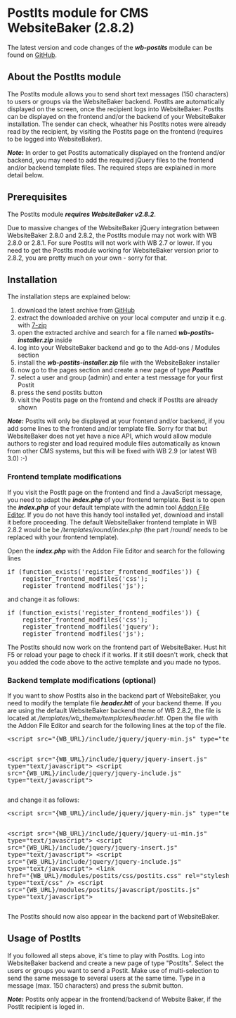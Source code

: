 # PostIts module for CMS WebsiteBaker (2.8.2)

The latest version and code changes of the ***wb-postits*** module can be found on [GitHub](https://github.com/cwsoft/wb-postits).

## About the PostIts module

The PostIts module allows you to send short text messages (150 characters) to users or groups via the WebsiteBaker backend. PostIts are automatically displayed on the screen, once the recipient logs into WebsiteBaker. PostIts can be displayed on the frontend and/or the backend of your WebsiteBaker installation. The sender can check, wheather his PostIts notes were already read by the recipient, by visiting the Postits page on the frontend (requires to be logged into WebsiteBaker).

***Note:*** In order to get PostIts automatically displayed on the frontend and/or backend, you may need to add the required jQuery files to the frontend and/or backend template files. The required steps are explained in more detail below. 

## Prerequisites

The PostIts module ***requires WebsiteBaker v2.8.2***.

Due to massive changes of the WebsiteBaker jQuery integration between WebsiteBaker 2.8.0 and 2.8.2, the PostIts module may not work with WB 2.8.0 or 2.8.1. For sure PostIts will not work with WB 2.7 or lower. If you need to get the PostIts module working for WebsiteBaker version prior to 2.8.2, you are pretty much on your own - sorry for that.

## Installation

The installation steps are explained below:

1. download the latest archive from [GitHub](https://github.com/cwsoft/wb-postits/downloads)
2. extract the downloaded archive on your local computer and unzip it e.g. with [7-zip](http://7-zip.org)
3. open the extracted archive and search for a file named ***wb-postits-installer.zip*** inside
4. log into your WebsiteBaker backend and go to the Add-ons / Modules section
5. install the ***wb-postits-installer.zip*** file with the WebsiteBaker installer
6. now go to the pages section and create a new page of type ***PostIts***
7. select a user and group (admin) and enter a test message for your first Postit
8. press the send postits button 
9. visit the Postits page on the frontend and check if PostIts are already shown

***Note:*** PostIts will only be displayed at your frontend and/or backend, if you add some lines to the frontend and/or template file. Sorry for that but WebsiteBaker does not yet have a nice API, which would allow module authors to register and load required module files automatically as known from other CMS systems, but this will be fixed with WB 2.9 (or latest WB 3.0) :-)

### Frontend template modifications

If you visit the PostIt page on the frontend and find a JavaScript message, you need to adapt the ***index.php*** of your frontend template. Best is to open the ***index.php*** of your default template with the admin tool [Addon File Editor](https://github.com/cwsoft/wb-addon-file-editor/downloads). If you do not have this handy tool installed yet, download and install it before proceeding. The default WebsiteBaker frontend template in WB 2.8.2 would be be */templates/round/index.php* (the part /round/ needs to be replaced with your frontend template).

Open the ***index.php*** with the Addon File Editor and search for the following lines

<pre>
if (function_exists('register_frontend_modfiles')) {
    register_frontend_modfiles('css');
    register_frontend_modfiles('js');
</pre>

and change it as follows:

<pre>
if (function_exists('register_frontend_modfiles')) {
    register_frontend_modfiles('css');
    register_frontend_modfiles('jquery');
    register_frontend_modfiles('js');
</pre>

The PostIts should now work on the frontend part of WebsiteBaker. Hust hit F5 or reload your page to check if it works. If it still doesn't work, check that you added the code above to the active template and you made no typos. 

### Backend template modifications (optional)

If you want to show PostIts also in the backend part of WebsiteBaker, you need to modify the template file ***header.htt*** of your backend theme. If you are using the default WebsiteBaker backend theme of WB 2.8.2, the file is located at */templates/wb_theme/templates/header.htt*. Open the file with the Addon File Editor and search for the following lines at the top of the file.

<pre>
&lt;script src="{WB_URL}/include/jquery/jquery-min.js" type="text/javascript"></script>
&lt;script src="{WB_URL}/include/jquery/jquery-insert.js" type="text/javascript"></script>
&lt;script src="{WB_URL}/include/jquery/jquery-include.js" type="text/javascript"></script>
</pre>

and change it as follows:

<pre>
&lt;script src="{WB_URL}/include/jquery/jquery-min.js" type="text/javascript"></script>
&lt;script src="{WB_URL}/include/jquery/jquery-ui-min.js" type="text/javascript"></script>
&lt;script src="{WB_URL}/include/jquery/jquery-insert.js" type="text/javascript"></script>
&lt;script src="{WB_URL}/include/jquery/jquery-include.js" type="text/javascript"></script>
&lt;link href="{WB_URL}/modules/postits/css/postits.css" rel="stylesheet" type="text/css" />
&lt;script src="{WB_URL}/modules/postits/javascript/postits.js" type="text/javascript"></script>
</pre>

The PostIts should now also appear in the backend part of WebsiteBaker.

## Usage of PostIts

If you followed all steps above, it's time to play with PostIts. Log into WebsiteBaker backend and create a new page of type "PostIts". Select the users or groups you want to send a Postit. Make use of multi-selection to send the same message to several users at the same time. Type in a message (max. 150 characters) and press the submit button.

***Note:*** Postits only appear in the frontend/backend of Website Baker, if the PostIt recipient is loged in.